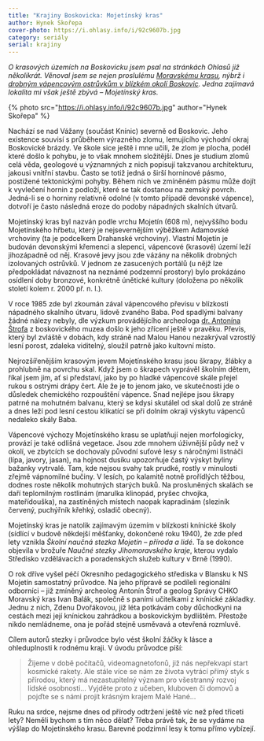 ```yaml
---
title: "Krajiny Boskovicka: Mojetínský kras"
author: Hynek Skořepa
cover-photo: https://i.ohlasy.info/i/92c9607b.jpg
category: seriály
serial: krajiny
---
```


*O krasových územích na Boskovicku jsem psal na stránkách Ohlasů již několikrát. Věnoval jsem se nejen proslulému [Moravskému krasu](https://ohlasy.info/clanky/2016/01/holstejn.html), nýbrž i [drobným vápencovým ostrůvkům v blízkém okolí Boskovic](https://ohlasy.info/clanky/2017/12/vratikovsky-kras.html). Jedna zajímavá lokalita mi však ještě zbývá – Mojetínský kras.*

{% photo src="https://i.ohlasy.info/i/92c9607b.jpg" author="Hynek Skořepa" %}

Nachází se nad Vážany (součást Knínic) severně od Boskovic. Jeho existence souvisí s průběhem výrazného zlomu, lemujícího východní okraj Boskovické brázdy. Ve škole sice ještě i mne učili, že zlom je plocha, podél které došlo k pohybu, je to však mnohem složitější. Dnes je studium zlomů celá věda, geologové u významných z nich popisují takzvanou architekturu, jakousi vnitřní stavbu. Často se totiž jedná o širší horninové pásmo, postižené tektonickými pohyby. Během nich ve zmíněném pásmu může dojít k vyvlečení hornin z podloží, které se tak dostanou na zemský povrch. Jedná-li se o horniny relativně odolné (v tomto případě devonské vápence), dotvoří je často následná eroze do podoby nápadných skalních útvarů.

Mojetínský kras byl nazván podle vrchu Mojetín (608 m), nejvyššího bodu Mojetínského hřbetu, který je nejsevernějším výběžkem Adamovské vrchoviny (ta je podcelkem Drahanské vrchoviny). Vlastní Mojetín je budován devonskými křemenci a slepenci, vápencové (krasové) území leží jihozápadně od něj. Krasové jevy jsou zde vázány na několik drobných izolovaných ostrůvků. V jednom ze zasucených portálů (u nějž lze předpokládat návaznost na neznámé podzemní prostory) bylo prokázáno osídlení doby bronzové, konkrétně únětické kultury (doložena po několik století kolem r. 2000 př. n. l.).

V roce 1985 zde byl zkoumán zával vápencového převisu v blízkosti nápadného skalního útvaru, lidově zvaného Baba. Pod spadlými balvany žádné nálezy nebyly, dle výzkum provádějícího archeologa [dr. Antonína Štrofa](https://ohlasy.info/clanky/2019/03/rozhovor-strof.html) z boskovického muzea došlo k jeho zřícení ještě v pravěku. Převis, který byl zvláště v dobách, kdy stráně nad Malou Hanou nezakrýval vzrostlý lesní porost, zdaleka viditelný, sloužil patrně jako kultovní místo.

Nejrozšířenějším krasovým jevem Mojetínského krasu jsou škrapy, žlábky a prohlubně na povrchu skal. Když jsem o škrapech vyprávěl školním dětem, říkal jsem jim, ať si představí, jako by po hladké vápencové skále přejel rukou s ostrými drápy čert. Ale že je to jenom jako, ve skutečnosti jde o důsledek chemického rozpouštění vápence. Snad nejlépe jsou škrapy patrné na mohutném balvanu, který se kdysi skutálel od skal dolů ze stráně a dnes leží pod lesní cestou klikatící se při dolním okraji výskytu vápenců nedaleko skály Baba.

Vápencové výchozy Mojetínského krasu se uplatňují nejen morfologicky, provází je také odlišná vegetace. Jsou zde mnohem úživnější půdy než v okolí, ve zbytcích se dochovaly původní suťové lesy s náročnými listnáči (lípa, javory, jasan), na hojnost dusíku upozorňuje častý výskyt byliny bažanky vytrvalé. Tam, kde nejsou svahy tak prudké, rostly v minulosti zřejmě vápnomilné bučiny. V lesích, po kalamitě notně prořídlých těžbou, dodnes roste několik mohutných starých buků. Na prosluněných skalách se daří teplomilným rostlinám (marulka klinopád, pryšec chvojka, mateřídouška), na zastíněných místech naopak kapradinám (sleziník červený, puchýřník křehký, osladič obecný).

Mojetínský kras je natolik zajímavým územím v blízkosti knínické školy (sídlící v budově někdejší měšťanky, dokončené roku 1940), že zde před lety vznikla *Školní naučná stezka Mojetín – příroda a lidé*. Ta se dokonce objevila v brožuře *Naučné stezky Jihomoravského kraje*, kterou vydalo Středisko vzdělávacích a poradenských služeb kultury v Brně (1990).

O rok dříve vyšel péčí Okresního pedagogického střediska v Blansku k NS Mojetín samostatný průvodce. Na jeho přípravě se podíleli regionální odborníci – již zmíněný archeolog Antonín Štrof a geolog Správy CHKO Moravský kras Ivan Balák, společně s paními učitelkami z knínické základky. Jednu z nich, Zdenu Dvořákovou, již léta potkávám coby důchodkyni na cestách mezi její knínickou zahrádkou a boskovickým bydlištěm. Přestože nikdo nemládneme, ona je pořád stejně usměvavá a otevřená rozmluvě.

Cílem autorů stezky i průvodce bylo vést školní žáčky k lásce a ohleduplnosti k rodnému kraji. V úvodu průvodce píší:

> Žijeme v době počítačů, videomagnetofonů, již nás nepřekvapí start kosmické rakety. Ale stále více se nám ze života vytrácí přímý styk s přírodou, který má nezastupitelný význam pro všestranný rozvoj lidské osobnosti… Vyjděte proto z učeben, kluboven či domovů a pojďte se s námi projít krásným krajem Malé Hané…

Ruku na srdce, nejsme dnes od přírody odtržení ještě víc než před třiceti lety? Neměli bychom s tím něco dělat? Třeba právě tak, že se vydáme na výšlap do Mojetínského krasu. Barevné podzimní lesy k tomu přímo vybízejí. 
